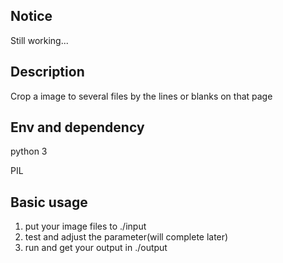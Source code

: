 ## Notice
Still working...

## Description
Crop a image to several files by the lines or blanks on that page

## Env and dependency
python 3

PIL

## Basic usage
1. put your image files to ./input
2. test and adjust the parameter(will complete later)
3. run and get your output in ./output
